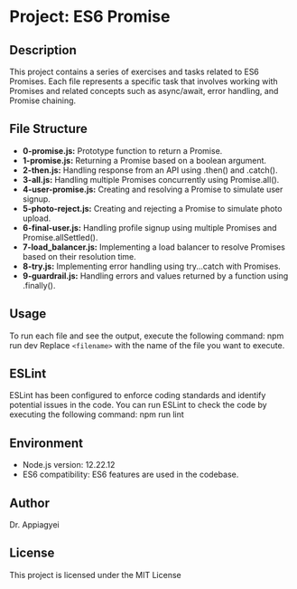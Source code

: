# Project: ES6 Promise

## Description
This project contains a series of exercises and tasks related to ES6 Promises. Each file represents a specific task that involves working with Promises and related concepts such as async/await, error handling, and Promise chaining.

## File Structure
- **0-promise.js:** Prototype function to return a Promise.
- **1-promise.js:** Returning a Promise based on a boolean argument.
- **2-then.js:** Handling response from an API using .then() and .catch().
- **3-all.js:** Handling multiple Promises concurrently using Promise.all().
- **4-user-promise.js:** Creating and resolving a Promise to simulate user signup.
- **5-photo-reject.js:** Creating and rejecting a Promise to simulate photo upload.
- **6-final-user.js:** Handling profile signup using multiple Promises and Promise.allSettled().
- **7-load_balancer.js:** Implementing a load balancer to resolve Promises based on their resolution time.
- **8-try.js:** Implementing error handling using try...catch with Promises.
- **9-guardrail.js:** Handling errors and values returned by a function using .finally().

## Usage
To run each file and see the output, execute the following command:
npm run dev <filename>
Replace `<filename>` with the name of the file you want to execute.

## ESLint
ESLint has been configured to enforce coding standards and identify potential issues in the code. You can run ESLint to check the code by executing the following command:
npm run lint <filename>

## Environment
- Node.js version: 12.22.12
- ES6 compatibility: ES6 features are used in the codebase.

## Author
Dr. Appiagyei

## License
This project is licensed under the MIT License
